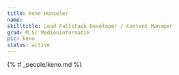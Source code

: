 ```yaml
---
title: Keno Hünseler
name:
skilltitle: Lead Fullstack Developer / Content Manager
grad: M.Sc Medieninformatik 
pic: keno
status: active
---
```


{% tf _people/keno.md %}